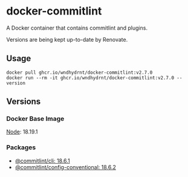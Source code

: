 # docker-commitlint

A Docker container that contains commitlint and plugins.

Versions are being kept up-to-date by Renovate.

## Usage

```shell
docker pull ghcr.io/wndhydrnt/docker-commitlint:v2.7.0
docker run --rm -it ghcr.io/wndhydrnt/docker-commitlint:v2.7.0 --version
```

## Versions

### Docker Base Image

[Node](https://hub.docker.com/_/node): 18.19.1

### Packages

- [@commitlint/cli: 18.6.1](https://www.npmjs.com/package/@commitlint/cli/v/18.6.1)
- [@commitlint/config-conventional: 18.6.2](https://www.npmjs.com/package/@commitlint/config-conventional/v/18.6.2)
